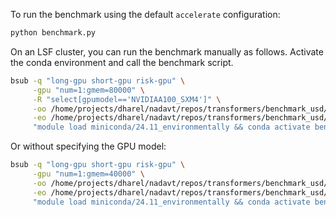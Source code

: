 To run the benchmark using the default `accelerate` configuration:
```bash
python benchmark.py
```

<!-- To enable offloading to CPU when running on a single node with a single GPU:
```bash
source ../.env
accelerate launch --config_file accelerate_config_single_gpu.yaml benchmark.py
``` -->

On an LSF cluster, you can run the benchmark manually as follows. Activate the conda environment and call the benchmark script.
```bash
bsub -q "long-gpu short-gpu risk-gpu" \
     -gpu "num=1:gmem=80000" \
     -R "select[gpumodel=='NVIDIAA100_SXM4']" \
     -oo /home/projects/dharel/nadavt/repos/transformers/benchmark_usd/lsf_logs/%J_benchmark_out.log \
     -eo /home/projects/dharel/nadavt/repos/transformers/benchmark_usd/lsf_logs/%J_benchmark_err.log \
     "module load miniconda/24.11_environmentally && conda activate benchmark-usd-env && python /home/projects/dharel/nadavt/repos/transformers/benchmark_usd/benchmark.py"
```
Or without specifying the GPU model:
```bash
bsub -q "long-gpu short-gpu risk-gpu" \
     -gpu "num=1:gmem=40000" \
     -oo /home/projects/dharel/nadavt/repos/transformers/benchmark_usd/lsf_logs/%J_benchmark_out.log \
     -eo /home/projects/dharel/nadavt/repos/transformers/benchmark_usd/lsf_logs/%J_benchmark_err.log \
     "module load miniconda/24.11_environmentally && conda activate benchmark-usd-env && python /home/projects/dharel/nadavt/repos/transformers/benchmark_usd/benchmark.py"
```